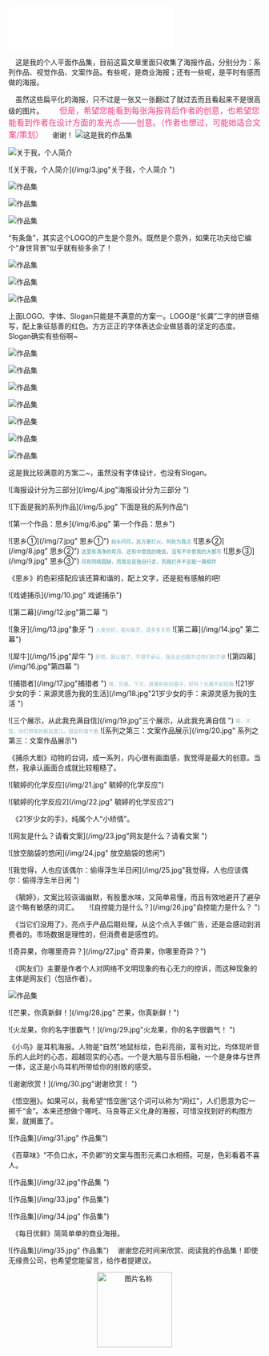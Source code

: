 
<iframe frameborder="no" border="0" marginwidth="0" marginheight="0" width=330 height=86 src="//music.163.com/outchain/player?type=2&id=5276811&auto=1&height=66"></iframe>

　这是我的个人平面作品集，目前这篇文章里面只收集了海报作品，分别分为：系列作品、视觉作品、文案作品。有些呢，是商业海报；还有一些呢，是平时有感而做的海报。

　虽然这些扁平化的海报，只不过是一张又一张翻过了就过去而且看起来不是很高级的图片。
　　<font color=#F93A86 size=3>但是，希望您能看到每张海报背后作者的创意，也希望您能看到作者在设计方面的发光点——创意。（作者也想过，可能她适合文案/策划）</font>
　谢谢！
![这是我的作品集](/img/1.jpg"这是我的作品集")

![关于我，个人简介](/img/2.jpg"关于我，个人简介")

![关于我，个人简介](/img/3.jpg"关于我，个人简介 ")


![作品集](/img/xbzg1.jpg)

![作品集](/img/xbzg2.jpg)

![作品集](/img/xbzg3.jpg)

“有条鱼”，其实这个LOGO的产生是个意外。既然是个意外，如果花功夫给它编个“身世背景”似乎就有些多余了！

![作品集](/img/2xbzg1.jpg)

![作品集](/img/2xbzg2.jpg)

![作品集](/img/2xbzg3.jpg)

上面LOGO、字体、Slogan只能是不满意的方案一。LOGO是“长龚”二字的拼音缩写，配上象征慈善的红色。方方正正的字体表达企业做慈善的坚定的态度。Slogan确实有些俗啊~

![作品集](/img/3xbzg1.jpg)

![作品集](/img/3xbzg2.jpg)

![作品集](/img/3xbzg3.jpg)

![作品集](/img/3xbzg4.jpg)

![作品集](/img/3xbzg5.jpg)

![作品集](/img/3xbzg6.jpg)

![作品集](/img/3xbzg7.jpg)

这是我比较满意的方案二~，虽然没有字体设计，也没有Slogan。


![海报设计分为三部分](/img/4.jpg"海报设计分为三部分 ")

![下面是我的系列作品](/img/5.jpg" 下面是我的系列作品")

![第一个作品：思乡](/img/6.jpg" 第一个作品：思乡")

![思乡①](/img/7.jpg" 思乡①")
<font color=#409aa0 size=1>抬头问月，这万家灯火，何处为我点</font>
![思乡②](/img/8.jpg" 思乡②")
<font color=#409aa0 size=1>这里有清净的弯月，还有中意我的晚饭，没有不中意我的大都市</font>
![思乡③](/img/9.jpg" 思乡③")
<font color=#409aa0 size=1>月有阴晴圆缺，而我总是独自行走，而路灯并不总能一路相伴</font>

《思乡》的色彩搭配应该还算和谐的，配上文字，还是挺有感触的吧!

![戏谑捕杀](/img/10.jpg" 戏谑捕杀")

![第二幕](/img/12.jpg"第二幕 ")

![象牙](/img/13.jpg"象牙 ")
<font color=#8cbdca size=1>人类你好，我叫象牙，请多多关照</font>
![第二幕](/img/14.jpg" 第二幕")

![犀牛](/img/15.jpg"犀牛 ")
<font color=#8cbdca size=1>好吧，我认输了，不得不承认，我永远也跑不过你们的子弹</font>
![第四幕](/img/16.jpg"第四幕 ")

![捕猎者](/img/17.jpg"捕猎者 ")
<font color=#8cbdca size=1>嘿，兄弟。下次，用锋利些的锯子，好吗？长痛不如短痛</font>
![21岁少女的手：来源灵感为我的生活](/img/18.jpg"21岁少女的手：来源灵感为我的生活 ")

![三个展示，从此我充满自信](/img/19.jpg"三个展示，从此我充满自信 ")
<font color=#8cbdca size=1>嗯，不错，你们带来的新玩意儿，很是利落干脆</font>
![系列之第三：文案作品展示](/img/20.jpg" 系列之第三：文案作品展示")

《捕杀大剧》动物的台词，成一系列，内心很有画面感，我觉得是最大的创意。当然，我承认画面合成就比较粗糙了。

![毓婷的化学反应](/img/21.jpg" 毓婷的化学反应")

![毓婷的化学反应2](/img/22.jpg" 毓婷的化学反应2")

　《21岁少女的手》，纯属个人“小矫情”。

![网友是什么？请看文案](/img/23.jpg"网友是什么？请看文案 ")

![放空脑袋的悠闲](/img/24.jpg" 放空脑袋的悠闲")

![我觉得，人也应该偶尔：偷得浮生半日闲](/img/25.jpg"我觉得，人也应该偶尔：偷得浮生半日闲 ")

　《毓婷》，文案比较诙谐幽默，有股墨水味，又简单易懂，而且有效地避开了避孕这个略有敏感的词汇。
　
![自控能力是什么？](/img/26.jpg"自控能力是什么？ ")

　《当它们没用了》，亮点于产品后期处理，从这个点入手做广告，还是会感动到消费者的。市场数据是理性的，但消费者是感性的。

![奇异果，你哪里奇异？](/img/27.jpg" 奇异果，你哪里奇异？")

　《网友们》主要是作者个人对网络不文明现象的有心无力的控诉，而这种现象的主体是网友们（包括作者）。

![作品集](img/ujzp.jpg)

![芒果，你真新鲜！](/img/28.jpg" 芒果，你真新鲜！")

![火龙果，你的名字很霸气！](/img/29.jpg"火龙果，你的名字很霸气！ ")

《小鸟》是耳机海报。人物是“自然”地鼠标绘，色彩亮丽，富有对比，均体现听音乐的人此时的心态，超越现实的心态。一个是大脑与音乐相融，一个是身体与世界一体，这正是小鸟耳机所带给你的别致的感受。

![谢谢欣赏！](/img/30.jpg"谢谢欣赏！ ")

《悟空圈》。如果可以，我希望“悟空圈”这个词可以称为“网红”，人们愿意为它一掷千“金”。本来还想做个哪吒、马良等正义化身的海报，可惜没找到好的构图方案，就搁置了。

![作品集](/img/31.jpg" 作品集")

《百草味》“不负口水，不负卿”的文案与图形元素口水相搭。可是，色彩看着不喜人。

![作品集](/img/32.jpg"作品集 ")

![作品集](/img/33.jpg" 作品集")

![作品集](/img/34.jpg" 作品集")

　《每日优鲜》简简单单的商业海报。

![作品集](/img/35.jpg" 作品集")
　谢谢您花时间来欣赏、阅读我的作品集！即使无缘贵公司，也希望您能留言，给作者提建议。

 <div  align="center"><img src="/img/36.gif" width = "150" height = "150" alt="图片名称" align=center /></div>
